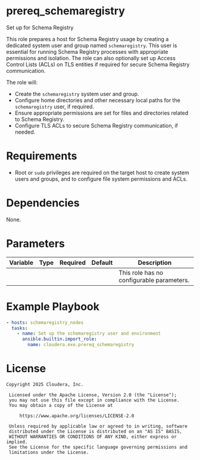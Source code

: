 # prereq_schemaregistry

Set up for Schema Registry

This role prepares a host for Schema Registry usage by creating a dedicated system user and group named `schemaregistry`. This user is essential for running Schema Registry processes with appropriate permissions and isolation. The role can also optionally set up Access Control Lists (ACLs) on TLS entities if required for secure Schema Registry communication.

The role will:
- Create the `schemaregistry` system user and group.
- Configure home directories and other necessary local paths for the `schemaregistry` user, if required.
- Ensure appropriate permissions are set for files and directories related to Schema Registry.
- Configure TLS ACLs to secure Schema Registry communication, if needed.

# Requirements

- Root or `sudo` privileges are required on the target host to create system users and groups, and to configure file system permissions and ACLs.

# Dependencies

None.

# Parameters

| Variable | Type | Required | Default | Description |
| --- | --- | --- | --- | --- |
| | | | | This role has no configurable parameters. |

# Example Playbook

```yaml
- hosts: schemaregistry_nodes
  tasks:
    - name: Set up the schemaregistry user and environment
      ansible.builtin.import_role:
        name: cloudera.exe.prereq_schemaregistry
```

# License

```
Copyright 2025 Cloudera, Inc.

 Licensed under the Apache License, Version 2.0 (the "License");
 you may not use this file except in compliance with the License.
 You may obtain a copy of the License at

     https://www.apache.org/licenses/LICENSE-2.0

 Unless required by applicable law or agreed to in writing, software
 distributed under the License is distributed on an "AS IS" BASIS,
 WITHOUT WARRANTIES OR CONDITIONS OF ANY KIND, either express or implied.
 See the License for the specific language governing permissions and
 limitations under the License.
```
